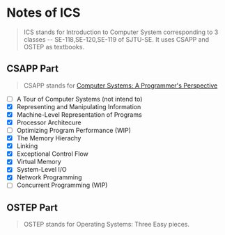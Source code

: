 # Notes of ICS
> ICS stands for Introduction to Computer System corresponding to 3 classes -- SE-118,SE-120,SE-119 of SJTU-SE.
> It uses CSAPP and OSTEP as textbooks.
## CSAPP Part
> CSAPP stands for [Computer Systems: A Programmer's Perspective](http://csapp.cs.cmu.edu)
- [ ] A Tour of Computer Systems (not intend to)
- [x] Representing and Manipulating Information
- [x] Machine-Level Representation of Programs
- [x] Processor Architecure
- [ ] Optimizing Program Performance (WIP)
- [x] The Memory Hierachy
- [x] Linking
- [x] Exceptional Control Flow
- [x] Virtual Memory
- [x] System-Level I/O
- [x] Network Programming
- [ ] Concurrent Programming (WIP)
## OSTEP Part
> OSTEP stands for Operating Systems: Three Easy pieces.